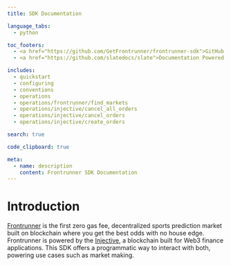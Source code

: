 ```yaml
---
title: SDK Documentation

language_tabs:
  - python

toc_footers:
  - <a href="https://github.com/GetFrontrunner/frontrunner-sdk">GitHub GetFrontrunner/frontrunner-sdk</a>
  - <a href="https://github.com/slatedocs/slate">Documentation Powered by Slate</a>

includes:
  - quickstart
  - configuring
  - conventions
  - operations
  - operations/frontrunner/find_markets
  - operations/injective/cancel_all_orders
  - operations/injective/cancel_orders
  - operations/injective/create_orders

search: true

code_clipboard: true

meta:
  - name: description
    content: Frontrunner SDK Documentation
---
```


# Introduction

[Frontrunner][frontrunner] is the first zero gas fee, decentralized sports prediction market built on blockchain where you get the best odds with no house edge. Frontrunner is powered by the [Injective][injective], a blockchain built for Web3 finance applications. This SDK offers a programmatic way to interact with both, powering use cases such as market making.

[frontrunner]: https://www.getfrontrunner.com/
[injective]: https://injective.com/
